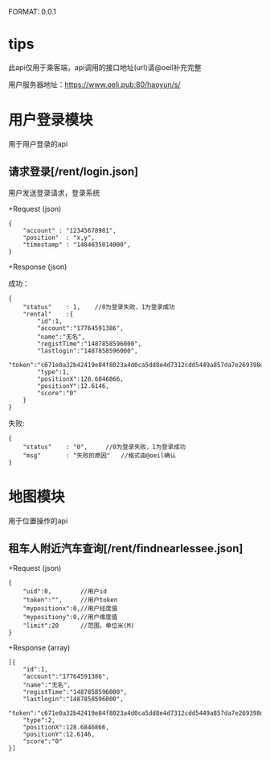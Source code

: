 FORMAT: 0.0.1

# tips
此api仅用于乘客端，api调用的接口地址(url)请@oeil补充完整

用户服务器地址：https://www.oeli.pub:80/haoyun/s/

# 用户登录模块
用于用户登录的api

## 请求登录[/rent/login.json]
用户发送登录请求，登录系统

+Request (json)

	{
		"account" : "12345678901",
		"position"	: "x,y",
		"timestamp"	: "1484635014000",
	}

+Response (json)

成功：

	{
		"status" 	: 1,	//0为登录失败，1为登录成功
		"rental"	:{
			"id":1,
			"account":"17764591386",
			"name":"无名",
			"registTime":"1487858596000",
			"lastlogin":"1487858596000",
			"token":"c671e0a32b42419e84f8023a4d0ca5dd8e4d7312cdd5449a857da7e269398d38",
			"type":1,
			"positionX":128.6846866,
			"positionY":12.6146,
			"score":"0"
		}
	}

失败:

	{
		"status" 	: "0",	   //0为登录失败，1为登录成功
		"msg"		: "失败的原因"	//格式由@oeil确认
	}

# 地图模块
用于位置操作的api

## 租车人附近汽车查询[/rent/findnearlessee.json]
+Request (json)

	{
		"uid":0,		//用户id
		"token":"",		//用户token
		"mypositionx":0,//用户经度值
		"mypositiony":0,//用户维度值
		"limit":20		//范围，单位米(M)
	}

+Response (array)

	[{
		"id":1,
		"account":"17764591386",
		"name":"无名",
		"registTime":"1487858596000",
		"lastlogin":"1487858596000",
		"token":"c671e0a32b42419e84f8023a4d0ca5dd8e4d7312cdd5449a857da7e269398d38",
		"type":2,
		"positionX":128.6846866,
		"positionY":12.6146,
		"score":"0"
	}]
